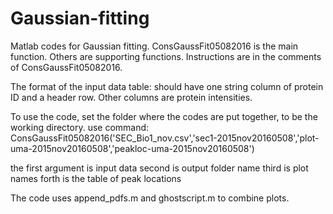 # Gaussian-fitting
Matlab codes for Gaussian fitting. ConsGaussFit05082016 is the main function. Others are supporting functions.
Instructions are in the comments of ConsGaussFit05082016.

The format of the input data table: should have one string column of protein ID and a header row. Other columns are protein intensities.

To use the code, set the folder where the codes are put together, to be the working directory.
use command:
ConsGaussFit05082016('SEC_Bio1_nov.csv','sec1-2015nov20160508','plot-uma-2015nov20160508','peakloc-uma-2015nov20160508')

the first argument is input data
second is output folder name
third is plot names
forth is the table of peak locations

The code uses append_pdfs.m and ghostscript.m to combine plots.

